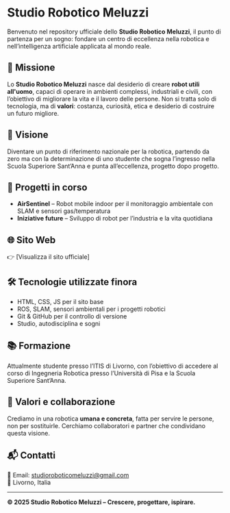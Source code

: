 # Studio Robotico Meluzzi

Benvenuto nel repository ufficiale dello **Studio Robotico Meluzzi**, il punto di partenza per un sogno: fondare un centro di eccellenza nella robotica e nell’intelligenza artificiale applicata al mondo reale.

## 🎯 Missione

Lo **Studio Robotico Meluzzi** nasce dal desiderio di creare **robot utili all'uomo**, capaci di operare in ambienti complessi, industriali e civili, con l’obiettivo di migliorare la vita e il lavoro delle persone. Non si tratta solo di tecnologia, ma di **valori**: costanza, curiosità, etica e desiderio di costruire un futuro migliore.

## 🧠 Visione

Diventare un punto di riferimento nazionale per la robotica, partendo da zero ma con la determinazione di uno studente che sogna l’ingresso nella Scuola Superiore Sant’Anna e punta all’eccellenza, progetto dopo progetto.

## 🔧 Progetti in corso

- **AirSentinel** – Robot mobile indoor per il monitoraggio ambientale con SLAM e sensori gas/temperatura
- **Iniziative future** – Sviluppo di robot per l’industria e la vita quotidiana

## 🌐 Sito Web

👉 [Visualizza il sito ufficiale]

## 🛠️ Tecnologie utilizzate finora

- HTML, CSS, JS per il sito base
- ROS, SLAM, sensori ambientali per i progetti robotici
- Git & GitHub per il controllo di versione
- Studio, autodisciplina e sogni

## 📚 Formazione

Attualmente studente presso l’ITIS di Livorno, con l’obiettivo di accedere al corso di Ingegneria Robotica presso l’Università di Pisa e la Scuola Superiore Sant’Anna.

## 🤝 Valori e collaborazione

Crediamo in una robotica **umana e concreta**, fatta per servire le persone, non per sostituirle. Cerchiamo collaboratori e partner che condividano questa visione.

## 📬 Contatti

📩 Email: studioroboticomeluzzi@gmail.com  
📍 Livorno, Italia

---

**© 2025 Studio Robotico Meluzzi – Crescere, progettare, ispirare.**
